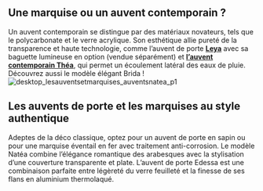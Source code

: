 ## Une marquise ou un auvent contemporain ?
Un auvent contemporain se distingue par des matériaux novateurs, tels que le polycarbonate et le verre acrylique. Son esthétique allie pureté de la transparence et haute technologie, comme l’auvent de porte **[Leya](/auvent-contemporain-leya-FPC2211340)** avec sa baguette lumineuse en option (vendue séparément) et **[l’auvent contemporain Théa](/auvent-contemporain-thea-FPC2211320)**, qui permet un écoulement latéral des eaux de pluie. Découvrez aussi le modèle élégant Brida !
![desktop_lesauventsetmarquises_auventsnatea_p1](//statics.lapeyre.fr/img/contrib/2bdd4da300211506/desktop_lesauventsetmarquises_auventsnatea_p1.jpg)
##
## Les auvents de porte et les marquises au style authentique
Adeptes de la déco classique, optez pour un auvent de porte en sapin ou pour une marquise éventail en fer avec traitement anti-corrosion. Le modèle Natéa combine l’élégance romantique des arabesques avec la stylisation d’une couverture transparente et plate. L’auvent de porte Edessa est une combinaison parfaite entre légèreté du verre feuilleté et la finesse de ses flans en aluminium thermolaqué.